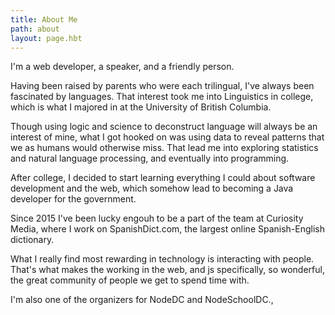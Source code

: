 ```yaml
---
title: About Me
path: about
layout: page.hbt
---
```


I'm a web developer, a speaker, and a friendly person.

Having been raised by parents who were each trilingual, I've always been
fascinated by languages. That interest took me into Linguistics in college,
which is what I majored in at the University of British Columbia.

Though using logic and science to deconstruct language will always be an
interest of mine, what I got hooked on was using data to reveal patterns that we
as humans would otherwise miss. That lead me into exploring statistics and
natural language processing, and eventually into programming.

After college, I decided to start learning everything I could about software
development and the web, which somehow lead to becoming a Java developer for
the government.

Since 2015 I've been lucky engouh to be a part of the team at Curiosity Media,
where I work on SpanishDict.com, the largest online Spanish-English dictionary.

What I really find most rewarding in technology is interacting with people.
That's what makes the working in the web, and js specifically, so
wonderful, the great community of people we get to spend time with.

I'm also one of the organizers for NodeDC and NodeSchoolDC.,
